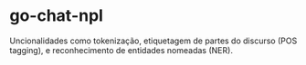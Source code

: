 # go-chat-npl
Uncionalidades como tokenização, etiquetagem de partes do discurso (POS tagging), e reconhecimento de entidades nomeadas (NER).

